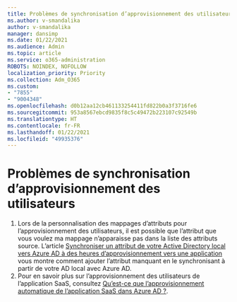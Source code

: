 ```yaml
---
title: Problèmes de synchronisation d’approvisionnement des utilisateurs
ms.author: v-smandalika
author: v-smandalika
manager: dansimp
ms.date: 01/22/2021
ms.audience: Admin
ms.topic: article
ms.service: o365-administration
ROBOTS: NOINDEX, NOFOLLOW
localization_priority: Priority
ms.collection: Adm_O365
ms.custom:
- "7855"
- "9004348"
ms.openlocfilehash: d0b12aa12cb461133254411fd822b0a3f3716fe6
ms.sourcegitcommit: 953a8567ebcd9835f8c5c49472b223107c92549b
ms.translationtype: HT
ms.contentlocale: fr-FR
ms.lasthandoff: 01/22/2021
ms.locfileid: "49935376"
---
```

# <a name="user-provisioning-sync-issues"></a>Problèmes de synchronisation d’approvisionnement des utilisateurs

1. Lors de la personnalisation des mappages d’attributs pour l’approvisionnement des utilisateurs, il est possible que l’attribut que vous voulez ma mappage n’apparaisse pas dans la liste des attributs source. L’article [Synchroniser un attribut de votre Active Directory local vers Azure AD à des heures d’approvisionnement vers une application](https://docs.microsoft.com/azure/active-directory/app-provisioning/user-provisioning-sync-attributes-for-mapping) vous montre comment ajouter l’attribut manquant en le synchronisant à partir de votre AD local avec Azure AD.
2. Pour en savoir plus sur l’approvisionnement des utilisateurs de l’application SaaS, consultez [Qu’est-ce que l’approvisionnement automatique de l’application SaaS dans Azure AD ?](https://docs.microsoft.com/azure/active-directory/app-provisioning/user-provisioning).